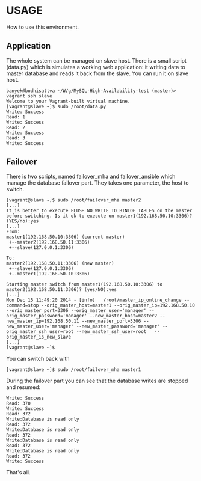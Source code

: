 USAGE
=====

How to use this environment.

Application
-----------

The whole system can be managed on slave host. There is a small script (data.py) which is simulates a working web application: it writing data to master database and reads it back from the slave. You can run it on slave host. 
```
banyek@bodhisattva ~/W/g/MySQL-High-Availability-test (master)> vagrant ssh slave
Welcome to your Vagrant-built virtual machine.
[vagrant@slave ~]$ sudo /root/data.py
Write: Success
Read: 1
Write: Success
Read: 2
Write: Success
Read: 3
Write: Success
```

Failover
--------

There is two scripts, named failover_mha and failover_ansible which  manage the database failover part. They takes one parameter, the host to switch. 

```
[vagrant@slave ~]$ sudo /root/failover_mha master2
[...]
It is better to execute FLUSH NO_WRITE_TO_BINLOG TABLES on the master before switching. Is it ok to execute on master1(192.168.50.10:3306)? (YES/no):yes
[...]
From:
master1(192.168.50.10:3306) (current master)
 +--master2(192.168.50.11:3306)
 +--slave(127.0.0.1:3306)

To:
master2(192.168.50.11:3306) (new master)
 +--slave(127.0.0.1:3306)
 +--master1(192.168.50.10:3306)

Starting master switch from master1(192.168.50.10:3306) to master2(192.168.50.11:3306)? (yes/NO):yes
[...]
Mon Dec 15 11:49:20 2014 - [info]   /root/master_ip_online_change --command=stop --orig_master_host=master1 --orig_master_ip=192.168.50.10 --orig_master_port=3306 --orig_master_user='manager' --orig_master_password='manager' --new_master_host=master2 --new_master_ip=192.168.50.11 --new_master_port=3306 --new_master_user='manager' --new_master_password='manager' --orig_master_ssh_user=root --new_master_ssh_user=root   --orig_master_is_new_slave
[...]
[vagrant@slave ~]$ 
```
You can switch back with 
```
[vagrant@slave ~]$ sudo /root/failover_mha master1
```

During the failover part you can see that the database writes are stopped and resumed:
```
Write: Success
Read: 370
Write: Success
Read: 372
Write:Database is read only
Read: 372
Write:Database is read only
Read: 372
Write:Database is read only
Read: 372
Write:Database is read only
Read: 372
Write: Success
```

That's all. 


